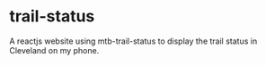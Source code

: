 # trail-status
A reactjs website using mtb-trail-status to display the trail status in Cleveland on my phone.
